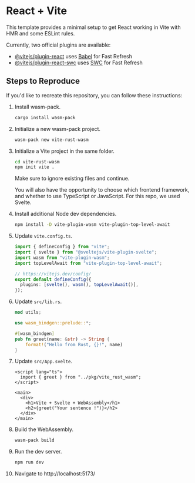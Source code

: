 # React + Vite

This template provides a minimal setup to get React working in Vite with HMR and some ESLint rules.

Currently, two official plugins are available:

- [@vitejs/plugin-react](https://github.com/vitejs/vite-plugin-react/blob/main/packages/plugin-react/README.md) uses [Babel](https://babeljs.io/) for Fast Refresh
- [@vitejs/plugin-react-swc](https://github.com/vitejs/vite-plugin-react-swc) uses [SWC](https://swc.rs/) for Fast Refresh

## Steps to Reproduce

If you'd like to recreate this repository, you can follow these instructions:

1. Install wasm-pack.

   ```sh
   cargo install wasm-pack
   ```

1. Initialize a new wasm-pack project.

   ```sh
   wasm-pack new vite-rust-wasm
   ```

1. Initialize a Vite project in the same folder.

   ```sh
   cd vite-rust-wasm
   npm init vite .
   ```

   Make sure to ignore existing files and continue.

   You will also have the opportunity to choose which frontend framework, and whether to use TypeScript or JavaScript. For this repo, we used Svelte.

1. Install additional Node dev dependencies.

   ```sh
   npm install -D vite-plugin-wasm vite-plugin-top-level-await
   ```

1. Update `vite.config.ts`.

   ```typescript
   import { defineConfig } from "vite";
   import { svelte } from "@sveltejs/vite-plugin-svelte";
   import wasm from "vite-plugin-wasm";
   import topLevelAwait from "vite-plugin-top-level-await";

   // https://vitejs.dev/config/
   export default defineConfig({
     plugins: [svelte(), wasm(), topLevelAwait()],
   });
   ```

1. Update `src/lib.rs`.

   ```rust
   mod utils;

   use wasm_bindgen::prelude::*;

   #[wasm_bindgen]
   pub fn greet(name: &str) -> String {
       format!("Hello from Rust, {}!", name)
   }
   ```

1. Update `src/App.svelte`.

   ```svelte
   <script lang="ts">
     import { greet } from "../pkg/vite_rust_wasm";
   </script>

   <main>
     <div>
       <h1>Vite + Svelte + WebAssembly</h1>
       <h2>{greet("Your sentence !")}</h2>
     </div>
   </main>
   ```

1. Build the WebAssembly.

   ```sh
   wasm-pack build
   ```

1. Run the dev server.

   ```sh
   npm run dev
   ```

1. Navigate to http://localhost:5173/
